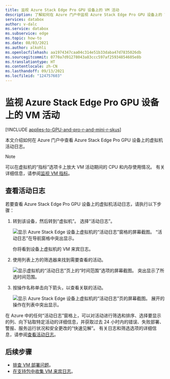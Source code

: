 ```yaml
---
title: 监视 Azure Stack Edge Pro GPU 设备上的 VM 活动
description: 了解如何在 Azure 门户中监视 Azure Stack Edge Pro GPU 设备上的 VM 活动。
services: databox
author: v-dalc
ms.service: databox
ms.subservice: edge
ms.topic: how-to
ms.date: 08/03/2021
ms.author: alkohli
ms.openlocfilehash: aa1974347caa04c314e51b33daba47d7835026db
ms.sourcegitcommit: 0770a7d91278043a83ccc597af25934854605e8b
ms.translationtype: HT
ms.contentlocale: zh-CN
ms.lasthandoff: 09/13/2021
ms.locfileid: "124757603"
---
```

# <a name="monitor-vm-activity-on-your-azure-stack-edge-pro-gpu-device"></a>监视 Azure Stack Edge Pro GPU 设备上的 VM 活动

[!INCLUDE [applies-to-GPU-and-pro-r-and-mini-r-skus](../../includes/azure-stack-edge-applies-to-gpu-pro-r-mini-r-sku.md)]

本文介绍如何在 Azure 门户中查看 Azure Stack Edge Pro GPU 设备上的虚拟机活动日志。

> [!NOTE]
> 可以在虚拟机的“指标”选项卡上放大 VM 活动期间的 CPU 和内存使用情况。 有关详细信息，请参阅[监视 VM 指标](azure-stack-edge-gpu-monitor-virtual-machine-metrics.md)。

## <a name="view-activity-logs"></a>查看活动日志

若要查看 Azure Stack Edge Pro GPU 设备上的虚拟机活动日志，请执行以下步骤：

1. 转到该设备，然后转到“虚拟机”。 选择“活动日志”。

    ![显示 Azure Stack Edge 设备上虚拟机的“活动日志”窗格的屏幕截图。 “活动日志”在导航窗格中突出显示。](./media/azure-stack-edge-gpu-monitor-virtual-machine-activity/activity-log-01.png)

    你将看到设备上虚拟机的 VM 来宾日志。

1. 使用列表上方的筛选器来找到需要查看的活动。

    ![显示虚拟机的“活动日志”页上的“时间范围”选项的屏幕截图。 突出显示了所选时间范围。](./media/azure-stack-edge-gpu-monitor-virtual-machine-activity/activity-log-02.png)<!--Reshoot to remove pointer. Lightbox treatment?-->

1. 按操作名称单击向下箭头，以查看关联的活动。

    ![显示 Azure Stack Edge 设备上虚拟机的“活动日志”页的屏幕截图。 展开的操作在列表中突出显示。](./media/azure-stack-edge-gpu-monitor-virtual-machine-activity/activity-log-03.png)<!--Reshoot to remove pointer. May be able to replace drop-down only.-->

在 Azure 中的任何“活动日志”窗格上，可以对活动进行筛选和排序、选择要显示的列、向下钻取特定活动的详细信息，并获取过去 24 小时内的错误、失败部署、警报、服务运行状况和安全更改的“快速见解”。 有关日志和筛选选项的详细信息，请参阅[查看活动日志](../azure-monitor/essentials/activity-log.md)。

## <a name="next-steps"></a>后续步骤

- [排查 VM 部署问题](azure-stack-edge-gpu-troubleshoot-virtual-machine-provisioning.md)。
- [在支持包中收集 VM 来宾日志](azure-stack-edge-gpu-collect-virtual-machine-guest-logs.md)。